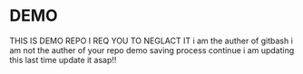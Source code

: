 # DEMO
THIS IS DEMO REPO
I REQ YOU TO NEGLACT IT
i am the auther of gitbash
i am not the auther of your repo
demo saving process continue
i am updating this last time 
update it asap!!